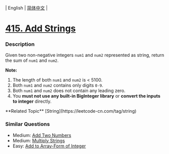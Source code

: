 | English | [简体中文](README.md) |

# [415. Add Strings](https://leetcode-cn.com/problems/add-strings)
 ### Description
<p>Given two non-negative integers <code>num1</code> and <code>num2</code> represented as string, return the sum of <code>num1</code> and <code>num2</code>.</p>

<p><b>Note:</b>
<ol>
<li>The length of both <code>num1</code> and <code>num2</code> is < 5100.</li>
<li>Both <code>num1</code> and <code>num2</code> contains only digits <code>0-9</code>.</li>
<li>Both <code>num1</code> and <code>num2</code> does not contain any leading zero.</li>
<li>You <b>must not use any built-in BigInteger library</b> or <b>convert the inputs to integer</b> directly.</li>
</ol>
</p>
**Related Topic**  [String](https://leetcode-cn.com/tag/string) 

### Similar Questions
 - Medium:	[Add Two Numbers](https://leetcode-cn.com/problems/add-two-numbers) 
 - Medium:	[Multiply Strings](https://leetcode-cn.com/problems/multiply-strings) 
 - Easy:	[Add to Array-Form of Integer](https://leetcode-cn.com/problems/add-to-array-form-of-integer) 

